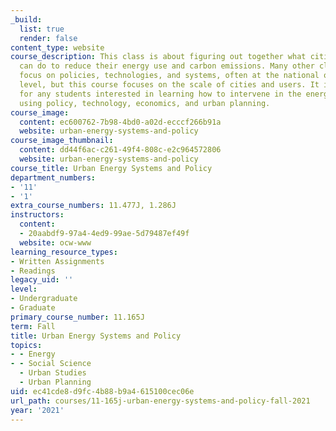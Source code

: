 ```yaml
---
_build:
  list: true
  render: false
content_type: website
course_description: This class is about figuring out together what cities and users
  can do to reduce their energy use and carbon emissions. Many other classes at MIT
  focus on policies, technologies, and systems, often at the national or international
  level, but this course focuses on the scale of cities and users. It is designed
  for any students interested in learning how to intervene in the energy use of cities
  using policy, technology, economics, and urban planning.
course_image:
  content: ec600762-7b98-4bd0-a02d-ecccf266b91a
  website: urban-energy-systems-and-policy
course_image_thumbnail:
  content: dd44f6ac-c261-49f4-808c-e2c964572806
  website: urban-energy-systems-and-policy
course_title: Urban Energy Systems and Policy
department_numbers:
- '11'
- '1'
extra_course_numbers: 11.477J, 1.286J
instructors:
  content:
  - 20aabdf9-97a4-4ed9-99ae-5d79487ef49f
  website: ocw-www
learning_resource_types:
- Written Assignments
- Readings
legacy_uid: ''
level:
- Undergraduate
- Graduate
primary_course_number: 11.165J
term: Fall
title: Urban Energy Systems and Policy
topics:
- - Energy
- - Social Science
  - Urban Studies
  - Urban Planning
uid: ec41cde8-d9fc-4b88-b9a4-615100cec06e
url_path: courses/11-165j-urban-energy-systems-and-policy-fall-2021
year: '2021'
---
```

